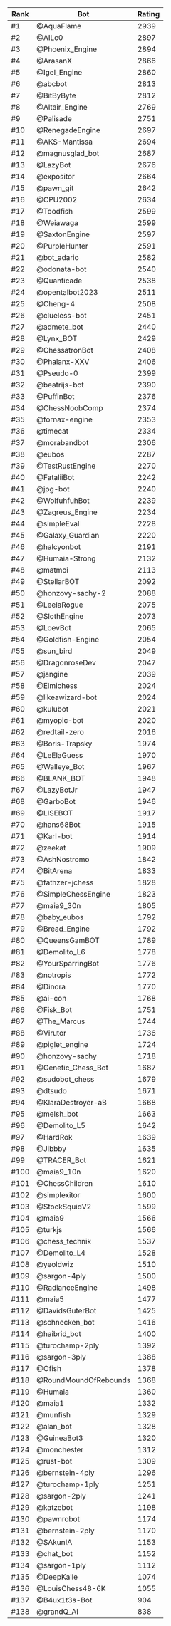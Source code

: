 Rank|Bot|Rating
---|---|---
#1|@AquaFlame|2939
#2|@AILc0|2897
#3|@Phoenix_Engine|2894
#4|@ArasanX|2866
#5|@Igel_Engine|2860
#6|@abcbot|2813
#7|@BitByByte|2812
#8|@Altair_Engine|2769
#9|@Palisade|2751
#10|@RenegadeEngine|2697
#11|@AKS-Mantissa|2694
#12|@magnusglad_bot|2687
#13|@LazyBot|2676
#14|@expositor|2664
#15|@pawn_git|2642
#16|@CPU2002|2634
#17|@Toodfish|2599
#18|@Weiawaga|2599
#19|@SaxtonEngine|2597
#20|@PurpleHunter|2591
#21|@bot_adario|2582
#22|@odonata-bot|2540
#23|@Quanticade|2538
#24|@opentalbot2023|2511
#25|@Cheng-4|2508
#26|@clueless-bot|2451
#27|@admete_bot|2440
#28|@Lynx_BOT|2429
#29|@ChessatronBot|2408
#30|@Phalanx-XXV|2406
#31|@Pseudo-0|2399
#32|@beatrijs-bot|2390
#33|@PuffinBot|2376
#34|@ChessNoobComp|2374
#35|@fornax-engine|2353
#36|@timecat|2334
#37|@morabandbot|2306
#38|@eubos|2287
#39|@TestRustEngine|2270
#40|@FataliiBot|2242
#41|@jpg-bot|2240
#42|@WolfuhfuhBot|2239
#43|@Zagreus_Engine|2234
#44|@simpleEval|2228
#45|@Galaxy_Guardian|2220
#46|@halcyonbot|2191
#47|@Humaia-Strong|2132
#48|@matmoi|2113
#49|@StellarBOT|2092
#50|@honzovy-sachy-2|2088
#51|@LeelaRogue|2075
#52|@SlothEngine|2073
#53|@LoevBot|2065
#54|@Goldfish-Engine|2054
#55|@sun_bird|2049
#56|@DragonroseDev|2047
#57|@jangine|2039
#58|@Elmichess|2024
#59|@likeawizard-bot|2024
#60|@kulubot|2021
#61|@myopic-bot|2020
#62|@redtail-zero|2016
#63|@Boris-Trapsky|1974
#64|@LeElaGuess|1970
#65|@Walleye_Bot|1967
#66|@BLANK_BOT|1948
#67|@LazyBotJr|1947
#68|@GarboBot|1946
#69|@LISEBOT|1917
#70|@hans68Bot|1915
#71|@Karl-bot|1914
#72|@zeekat|1909
#73|@AshNostromo|1842
#74|@BitArena|1833
#75|@fathzer-jchess|1828
#76|@SimpleChessEngine|1823
#77|@maia9_30n|1805
#78|@baby_eubos|1792
#79|@Bread_Engine|1792
#80|@QueensGamBOT|1789
#81|@Demolito_L6|1778
#82|@YourSparringBot|1776
#83|@notropis|1772
#84|@Dinora|1770
#85|@ai-con|1768
#86|@Fisk_Bot|1751
#87|@The_Marcus|1744
#88|@Virutor|1736
#89|@piglet_engine|1724
#90|@honzovy-sachy|1718
#91|@Genetic_Chess_Bot|1687
#92|@sudobot_chess|1679
#93|@dtsudo|1671
#94|@KlaraDestroyer-aB|1668
#95|@melsh_bot|1663
#96|@Demolito_L5|1642
#97|@HardRok|1639
#98|@Jibbby|1635
#99|@TRACER_Bot|1621
#100|@maia9_10n|1620
#101|@ChessChildren|1610
#102|@simplexitor|1600
#103|@StockSquidV2|1599
#104|@maia9|1566
#105|@turkjs|1566
#106|@chess_technik|1537
#107|@Demolito_L4|1528
#108|@yeoldwiz|1510
#109|@sargon-4ply|1500
#110|@RadianceEngine|1498
#111|@maia5|1477
#112|@DavidsGuterBot|1425
#113|@schnecken_bot|1416
#114|@haibrid_bot|1400
#115|@turochamp-2ply|1392
#116|@sargon-3ply|1388
#117|@Ofish|1378
#118|@RoundMoundOfRebounds|1368
#119|@Humaia|1360
#120|@maia1|1332
#121|@munfish|1329
#122|@alan_bot|1328
#123|@GuineaBot3|1320
#124|@monchester|1312
#125|@rust-bot|1309
#126|@bernstein-4ply|1296
#127|@turochamp-1ply|1251
#128|@sargon-2ply|1241
#129|@katzebot|1198
#130|@pawnrobot|1174
#131|@bernstein-2ply|1170
#132|@SAkunIA|1153
#133|@chat_bot|1152
#134|@sargon-1ply|1112
#135|@DeepKalle|1074
#136|@LouisChess48-6K|1055
#137|@B4ux1t3s-Bot|904
#138|@grandQ_AI|838
